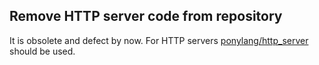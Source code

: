 ## Remove HTTP server code from repository

It is obsolete and defect by now. For HTTP servers [ponylang/http_server][1]
should be used.

[1]: https://github.com/ponylang/http_server

